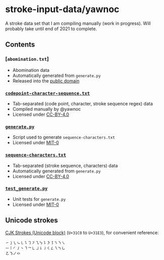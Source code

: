# stroke-input-data/yawnoc

A stroke data set that I am compiling manually (work in progress).
Will probably take until end of 2021 to complete.


## Contents

### [`abomination.txt`]

- Abomination data
- Automatically generated from `generate.py`
- Released into the [public domain]

### [`codepoint-character-sequence.txt`]

- Tab-separated (code point, character, stroke sequence regex) data
- Compiled manually by @yawnoc
- Licensed under [CC-BY-4.0]

### [`generate.py`]

- Script used to generate `sequence-characters.txt`
- Licensed under [MIT-0]

### [`sequence-characters.txt`]

- Tab-separated (stroke sequence, characters) data
- Automatically generated from `generate.py`
- Licensed under [CC-BY-4.0]

### [`test_generate.py`]

- Unit tests for `generate.py`
- Licensed under [MIT-0]

[`codepoint-character-sequence.txt`]: codepoint-character-sequence.txt
[`generate.py`]: generate.py
[`sequence-characters.txt`]: sequence-characters.txt
[`test_generate.py`]: test_generate.py
[public domain]: https://creativecommons.org/publicdomain/zero/1.0/
[CC-BY-4.0]: https://creativecommons.org/licenses/by/4.0/
[MIT-0]: https://spdx.org/licenses/MIT-0


## Unicode strokes

[CJK Strokes (Unicode block)] (`U+31C0` to `U+31E3`),
for convenient reference:

````
㇀㇁㇂㇃㇄㇅㇆㇇㇈㇉㇊㇋㇌㇍㇎㇏
㇐㇑㇒㇓㇔㇕㇖㇗㇘㇙㇚㇛㇜㇝㇞㇟
㇠㇡㇢㇣
````

[CJK Strokes (Unicode block)]:
  https://en.wikipedia.org/wiki/CJK_Strokes_(Unicode_block)
